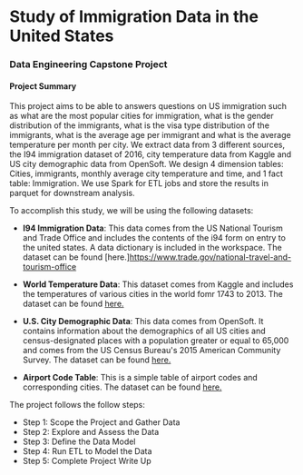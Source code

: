 # Study of Immigration Data in the United States
### Data Engineering Capstone Project

#### Project Summary

This project aims to be able to answers questions on US immigration such as what are the most popular cities for immigration, what is the gender distribution of the immigrants, what is the visa type distribution of the immigrants, what is the average age per immigrant and what is the average temperature per month per city. We extract data from 3 different sources, the I94 immigration dataset of 2016, city temperature data from Kaggle and US city demographic data from OpenSoft. We design 4 dimension tables: Cities, immigrants, monthly average city temperature and time, and 1 fact table: Immigration. We use Spark for ETL jobs and store the results in parquet for downstream analysis.

To accomplish this study, we will be using the following datasets:

* **I94 Immigration Data**: This data comes from the US National Tourism and Trade Office and includes the contents of the i94 form on entry to the united states. A data dictionary is included in the workspace.
The dataset can be found [here.]https://www.trade.gov/national-travel-and-tourism-office

* **World Temperature Data**: This dataset comes from Kaggle and includes the temperatures of various cities in the world fomr 1743 to 2013.
  The dataset can be found [here.](https://www.kaggle.com/berkeleyearth/climate-change-earth-surface-temperature-data)
* **U.S. City Demographic Data**: This data comes from OpenSoft. It contains information about the demographics of all US cities and census-designated places with a population greater or equal to 65,000 and comes from the US Census Bureau's 2015 American Community Survey.
  The dataset can be found [here.](https://public.opendatasoft.com/explore/dataset/us-cities-demographics/export/)
* **Airport Code Table**: This is a simple table of airport codes and corresponding cities.
  The dataset can be found [here.](https://datahub.io/core/airport-codes#data)

The project follows the follow steps:
* Step 1: Scope the Project and Gather Data
* Step 2: Explore and Assess the Data
* Step 3: Define the Data Model
* Step 4: Run ETL to Model the Data
* Step 5: Complete Project Write Up

